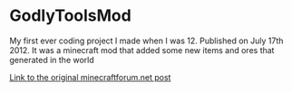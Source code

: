 # GodlyToolsMod
My first ever coding project I made when I was 12. Published on July 17th 2012.
It was a minecraft mod that added some new items and ores that generated in the world

[Link to the original minecraftforum.net post](minecraftforum.net/forums/mapping-and-modding-java-edition/minecraft-mods/1284669-modloader-1-2-5-godly-tools-mod)